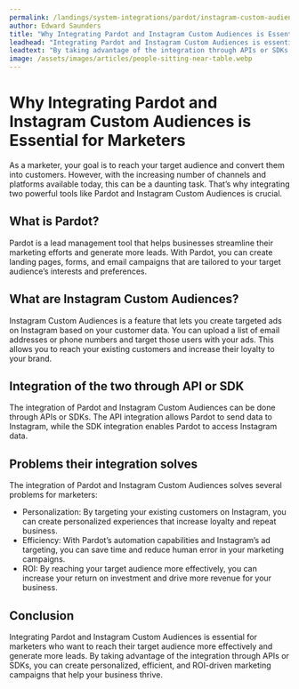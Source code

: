 ```yaml
---
permalink: /landings/system-integrations/pardot/instagram-custom-audiences
author: Edward Saunders
title: "Why Integrating Pardot and Instagram Custom Audiences is Essential for Marketers"
leadhead: "Integrating Pardot and Instagram Custom Audiences is essential for marketers who want to reach their target audience more effectively and generate more leads"
leadtext: "By taking advantage of the integration through APIs or SDKs, you can create personalized, efficient, and ROI-driven marketing campaigns that help your business thrive."
image: /assets/images/articles/people-sitting-near-table.webp
---
```

<div class="arttext">        <h1>Why Integrating Pardot and Instagram Custom Audiences is Essential for Marketers</h1>
        <p>As a marketer, your goal is to reach your target audience and convert them into customers. However, with the increasing number of channels and platforms available today, this can be a daunting task. That’s why integrating two powerful tools like Pardot and Instagram Custom Audiences is crucial.</p>
        <h2>What is Pardot?</h2>
        <p>Pardot is a lead management tool that helps businesses streamline their marketing efforts and generate more leads. With Pardot, you can create landing pages, forms, and email campaigns that are tailored to your target audience’s interests and preferences.</p>
        <h2>What are Instagram Custom Audiences?</h2>
        <p>Instagram Custom Audiences is a feature that lets you create targeted ads on Instagram based on your customer data. You can upload a list of email addresses or phone numbers and target those users with your ads. This allows you to reach your existing customers and increase their loyalty to your brand.</p>
        <h2>Integration of the two through API or SDK</h2>
        <p>The integration of Pardot and Instagram Custom Audiences can be done through APIs or SDKs. The API integration allows Pardot to send data to Instagram, while the SDK integration enables Pardot to access Instagram data.</p>
        <h2>Problems their integration solves</h2>
        <p>The integration of Pardot and Instagram Custom Audiences solves several problems for marketers:</p>
        <ul>
            <li>Personalization: By targeting your existing customers on Instagram, you can create personalized experiences that increase loyalty and repeat business.</li>
            <li>Efficiency: With Pardot’s automation capabilities and Instagram’s ad targeting, you can save time and reduce human error in your marketing campaigns.</li>
            <li>ROI: By reaching your target audience more effectively, you can increase your return on investment and drive more revenue for your business.</li>
        </ul>
        <h2>Conclusion</h2>
        <p>Integrating Pardot and Instagram Custom Audiences is essential for marketers who want to reach their target audience more effectively and generate more leads. By taking advantage of the integration through APIs or SDKs, you can create personalized, efficient, and ROI-driven marketing campaigns that help your business thrive.</p>
</div>